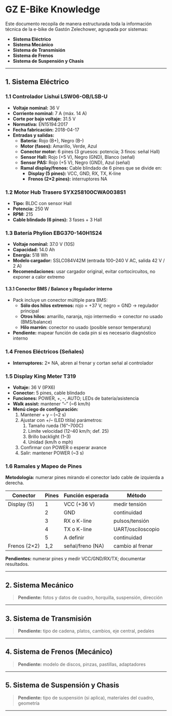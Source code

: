 # GZ E-Bike Knowledge

Este documento recopila de manera estructurada toda la información técnica de la e-bike de Gastón Zelechower, agrupada por sistemas:

- **Sistema Eléctrico**
- **Sistema Mecánico**
- **Sistema de Transmisión**
- **Sistema de Frenos**
- **Sistema de Suspensión y Chasis**

---

## 1. Sistema Eléctrico

### 1.1 Controlador Lishui LSW06-OB/LSB-U
- **Voltaje nominal:** 36 V  
- **Corriente nominal:** 7 A (máx. 14 A)  
- **Corte por bajo voltaje:** 31.5 V  
- **Normativa:** EN15194:2017  
- **Fecha fabricación:** 2018-04-17
- **Entradas y salidas:**
  - **Batería:** Rojo (B+), Negro (B–)
  - **Motor (fases):** Amarillo, Verde, Azul
  - **Conector motor:** 6 pines (3 gruesos: potencia; 3 finos: señal Hall)
  - **Sensor Hall:** Rojo (+5 V), Negro (GND), Blanco (señal)
  - **Sensor PAS:** Rojo (+5 V), Negro (GND), Azul (señal)
  - **Ramal display/frenos:** Cable blindado de 6 pines que se divide en:
    - **Display (5 pines):** VCC, GND, RX, TX, K-line
    - **Frenos (2×2 pines):** interruptores NA

### 1.2 Motor Hub Trasero SYX258100CWA0038S1
- **Tipo:** BLDC con sensor Hall  
- **Potencia:** 250 W  
- **RPM:** 215  
- **Cable blindado (6 pines):** 3 fases + 3 Hall

### 1.3 Batería Phylion EBG370-140H1S24
- **Voltaje nominal:** 37.0 V (10S)  
- **Capacidad:** 14.0 Ah  
- **Energía:** 518 Wh  
- **Modelo cargador:** SSLC084V42M (entrada 100–240 V AC, salida 42 V / 2 A)  
- **Recomendaciones:** usar cargador original, evitar cortocircuitos, no exponer a calor extremo

#### 1.3.1 Conector BMS / Balance y Regulador interno
- Pack incluye un conector múltiple para BMS:
  - **Sólo dos hilos extremos:** rojo = +37 V, negro = GND → regulador principal
  - **Otros hilos:** amarillo, naranja, rojo intermedio → conector no usado (BMS/balance)
  - **Hilo marrón:** conector no usado (posible sensor temperatura)
- **Pendiente:** mapear función de cada pin si es necesario diagnóstico interno

### 1.4 Frenos Eléctricos (Señales)
- **Interruptores:** 2× NA, abren al frenar y cortan señal al controlador

### 1.5 Display King Meter T319
- **Voltaje:** 36 V (IPX6)  
- **Conector:** 5 pines, cable blindado  
- **Funciones:** POWER, +, –, AUTO; LEDs de batería/asistencia  
- **Walk assist:** mantener “–” (~6 km/h)  
- **Menú ciego de configuración:**
  1. Mantener + y – (~2 s)
  2. Ajustar con +/– (LED titila) parámetros:
     1. Tamaño rueda (16"–700C)
     2. Límite velocidad (12–40 km/h; def. 25)
     3. Brillo backlight (1–3)
     4. Unidad (km/h o mph)
  3. Confirmar con POWER o esperar avance
  4. Salir: mantener POWER (~3 s)

### 1.6 Ramales y Mapeo de Pines
**Metodología:** numerar pines mirando el conector lado cable de izquierda a derecha.

| Conector        | Pines | Función esperada         | Método              |
|-----------------|-------|--------------------------|---------------------|
| Display (5)     | 1     | VCC (+36 V)              | medir tensión       |
|                 | 2     | GND                      | continuidad         |
|                 | 3     | RX o K-line              | pulsos/tensión      |
|                 | 4     | TX o K-line              | UART/osciloscopio   |
|                 | 5     | A definir                | continuidad         |
| Frenos (2×2)    | 1,2   | señal/freno (NA)         | cambio al frenar    |

**Pendientes:** numerar pines y medir VCC/GND/RX/TX; documentar resultados.

---

## 2. Sistema Mecánico
> **Pendiente:** fotos y datos de cuadro, horquilla, suspensión, dirección

---

## 3. Sistema de Transmisión
> **Pendiente:** tipo de cadena, platos, cambios, eje central, pedales

---

## 4. Sistema de Frenos (Mecánico)
> **Pendiente:** modelo de discos, pinzas, pastillas, adaptadores

---

## 5. Sistema de Suspensión y Chasis
> **Pendiente:** tipo de suspensión (si aplica), materiales del cuadro, geometría

---

